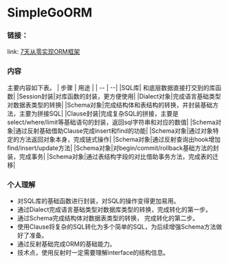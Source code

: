 # SimpleGoORM
 
### 链接：
 link: [7天从零实现ORM框架](7天从零实现ORM框架)

### 内容
主要内容如下表。
 | 步骤 |  用途 |
 | --   | --|
 |SQL库| 和底层数据直接打交到的库函数|
 |Session封装|对库函数的封装，更方便使用|
 |Dialect对象|完成语言基础类型对数据表类型的转换|
 |Schema对象|完成结构体和表结构的转换，并封装基础方法，主要为拼接SQL|
 |Clause封装|完成复杂SQL的拼接，主要是select/where/limit等基础语句的封装，返回sql字符串和对应的数值|
 |Schema对象|通过反射基础借助Clause完成insert和find的功能|
 |Schema对象|通过对象特定的方法返回对象本身，完成链式操作|
 |Schema对象|通过反射查询出hook增加find/insert/update方法|
 |Schema对象|对begin/commit/rollback基础方法的封装，完成事务|
 |Schema对象|通过表结构字段的对比借助事务方法，完成表的迁移|

### 个人理解
- 对SQL库的基础函数进行封装，对SQL的操作变得更加易用。
- 通过Dialect完成语言基础类型对数据库类型的转换，完成转化的第一步。
- 通过Schema完成结构体对数据表类型的转换， 完成转化的第二步。
- 使用Clause将复杂的SQL转化为多个简单的SQL，为后续增强Schema方法做好了准备。
- 通过反射基础完成ORM的基础能力。
- 技术点，使用反射时一定需要理解interface的结构信息。
 

